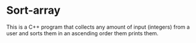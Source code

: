 # Sort-array
This is a C++ program that collects any amount of input (integers) from a user and sorts them in an ascending order them prints them.
